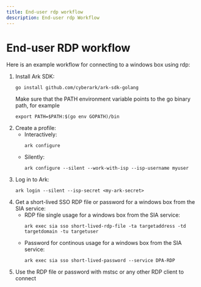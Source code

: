 ```yaml
---
title: End-user rdp workflow
description: End-user rdp Workflow
---
```


# End-user RDP workflow
Here is an example workflow for connecting to a windows box using rdp:

1. Install Ark SDK:
   ```shell linenums="0"
   go install github.com/cyberark/ark-sdk-golang
   ```
   Make sure that the PATH environment variable points to the go binary path, for example
   ```shell linenums="0"
   export PATH=$PATH:$(go env GOPATH)/bin
   ```
1. Create a profile:
    * Interactively:
        ```shell linenums="0"
        ark configure
        ```
    * Silently:
        ```shell linenums="0"
        ark configure --silent --work-with-isp --isp-username myuser
        ```
1. Log in to Ark:
    ```shell linenums="0"
    ark login --silent --isp-secret <my-ark-secret>
    ```
1. Get a short-lived SSO RDP file or password for a windows box from the SIA service:
   * RDP file single usage for a windows box from the SIA service:
       ```shell linenums="0"
       ark exec sia sso short-lived-rdp-file -ta targetaddress -td targetdomain -tu targetuser
       ```
   * Password for continous usage for a windows box from the SIA service:
       ```shell linenums="0"
       ark exec sia sso short-lived-password --service DPA-RDP
       ```
1. Use the RDP file or password with mstsc or any other RDP client to connect
